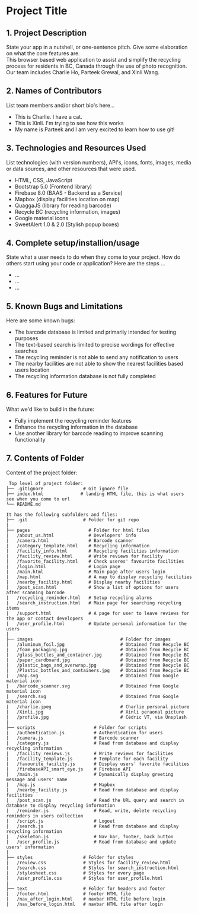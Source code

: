 # Project Title

## 1. Project Description
State your app in a nutshell, or one-sentence pitch. Give some elaboration on what the core features are.  
This browser based web application to assist and simplify the recycling process for residents in BC, Canada through the use of photo recognition. Our team includes Charlie Ho, Parteek Grewal, and Xinli Wang.

## 2. Names of Contributors
List team members and/or short bio's here... 
* This is Charlie. I have a cat. 
* This is Xinli. I'm trying to see how this works
* My name is Parteek and I am very excited to learn how to use git!
	
## 3. Technologies and Resources Used
List technologies (with version numbers), API's, icons, fonts, images, media or data sources, and other resources that were used.
* HTML, CSS, JavaScript
* Bootstrap 5.0 (Frontend library)
* Firebase 8.0 (BAAS - Backend as a Service)
* Mapbox (display facilities location on map)
* QuaggaJS (library for reading barcode)
* Recycle BC (recycling information, images)
* Google material icons
* SweetAlert 1.0 & 2.0 (Stylish popup boxes)

## 4. Complete setup/installion/usage
State what a user needs to do when they come to your project.  How do others start using your code or application?
Here are the steps ...
* ...
* ...
* ...

## 5. Known Bugs and Limitations
Here are some known bugs:
* The barcode database is limited and primarily intended for testing purposes
* The text-based search is limited to precise wordings for effective searches 
* The recycling reminder is not able to send any notification to users
* The nearby facilities are not able to show the nearest facilities based users location
* The recycling information database is not fully completed 


## 6. Features for Future
What we'd like to build in the future:
* Fully implement the recycling reminder features
* Enhance the recycling information in the database
* Use another library for barcode reading to improve scanning functionality

	
## 7. Contents of Folder
Content of the project folder:

```
 Top level of project folder: 
├── .gitignore               # Git ignore file
├── index.html              # landing HTML file, this is what users see when you come to url
└── README.md

It has the following subfolders and files:
├── .git                     # Folder for git repo
|
├── pages                      # Folder for html files
|   /about_us.html             # Developers' info
|   /camera.html               # Barcode scanner
|   /category_template.html    # Recycling information
|   /facility_info.html        # Recycling facilities information
|   /facility_review.html      # Write reviews for facility
|   /favorite_facility.html    # Check useres' favourite facilities
|   /login.html                # Login page
|   /main.html                 # Main page after users login
|   /map.html                  # A map to display recycling facilities
|   /nearby_facility.html      # Display nearby facilities
|   /post_scan.html            # Show a list of options for users after scanning barcode
|   /recycling_reminder.html   # Setup recycling alarms 
|   /search_instruction.html   # Main page for searching recycling items 
|   /support.html              # A page for user to leave reviews for the app or contact developers
|   /user_profile.html         # Update personal information for the users
|
├── images                                 # Folder for images
|   /aluminum_foil.jpg                     # Obtained from Recycle BC
|   /foam_packaging.jpg                    # Obtained from Recycle BC
|   /glass_bottles_and_container.jpg       # Obtained from Recycle BC
|   /paper_cardboard.jpg                   # Obtained from Recycle BC
|   /plastic_bags_and_overwrap.jpg         # Obtained from Recycle BC
|   /Plastic_bottles_and_containers.jpg    # Obtained from Recycle BC
|   /map.svg                               # Obtained from Google material icon
|   /barcode_scanner.svg                   # Obtained from Google material icon
|   /search.svg                            # Obtained from Google material icon
|   /charlie.jpeg                          # Charlie personal picture
|   /Xinli.jpg                             # Xinli peraonal picture
|   /profile.jpg                           # Cédric VT, via Unsplash
|
├── scripts                      # Folder for scripts
|   /authentication.js           # Authentication for users 
|   /camera.js                   # Barcode scanner
|   /category.js                 # Read from database and display recycling information
|   /facility_reviews.js         # Write reviews for facilities
|   /facility_template.js        # Template for each facility
|   /favourite_facility.js       # Display users' favorite facilities
|   /firebaseAPI_smart_eye.js    # Firebase API
|   /main.js                     # Dynamically display greeting message and users' name
|   /map.js                      # Mapbox 
|   /nearby_facility.js          # Read from database and display facilities 
|   /post_scan.js                # Read the URL query and search in database to display recycling information
|   /reminder.js                 # Read, write, delete recycling reminders in users collection 
|   /script.js                   # Logout
|   /search.js                   # Read from database and display recycling information
|   /skeleton.js                 # Nav bar, footer, back button
|   /user_profile.js             # Read from database and update users' information
|
├── styles                   # Folder for styles
|   /review.css              # Styles for facility_review.html
|   /search.css              # Styles for search_instruction.html
|   /stylesheet.css          # Styles for every page     
|   /user_profile.css        # Styles for user_profile.html
|
├── text                     # Folder for headers and footer
|   /footer.html             # footer HTML file
|   /nav_after_login.html    # navbar HTML file before login
|   /nav_before_login.html   # navbar HTML file after login

```


